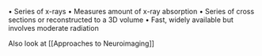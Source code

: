 • Series of x-rays
• Measures amount of x-ray
absorption
• Series of cross sections or
reconstructed to a 3D volume
• Fast, widely available but
involves moderate radiation



Also look at [[Approaches to Neuroimaging]]